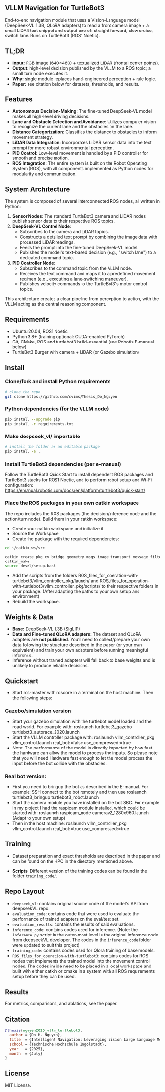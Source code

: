 ## VLLM Navigation for TurtleBot3

End-to-end navigation module that uses a Vision-Language model (DeepSeek-VL 1.3B, QLoRA adapters) to read a front camera image + a small LiDAR text snippet and output one of: straight forward, slow cruise, switch lane. Runs on TurtleBot3 (ROS1 Noetic).

## TL;DR

*   **Input:** RGB image (640×480) + textualized LiDAR (frontal center points).
*   **Output:** high-level decision published by the VLLM to a ROS topic; a small turn node executes it.
*   **Why:** single module replaces hand-engineered perception + rule logic.
*   **Paper:** see citation below for datasets, thresholds, and results.

## Features

*   **Autonomous Decision-Making**: The fine-tuned DeepSeek-VL model makes all high-level driving decisions.
*   **Lane and Obstacle Detection and Avoidance**: Utilizes computer vision to recognize the current lane and the obstacles on the lane.
*   **Distance Categorization**: Classifies the distance to obstacles to inform movement strategy.
*   **LiDAR Data Integration**: Incorporates LiDAR sensor data into the text prompt for more robust environmental perception.
*   **PID Control**: Low-level movement is handled by a PID controller for smooth and precise motion.
*   **ROS Integration**: The entire system is built on the Robot Operating System (ROS), with all components implemented as Python nodes for modularity and communication.

## System Architecture

The system is composed of several interconnected ROS nodes, all written in Python:

1.  **Sensor Nodes**: The standard TurtleBot3 camera and LiDAR nodes publish sensor data to their respective ROS topics.
2.  **DeepSeek-VL Control Node**: 
    *   Subscribes to the camera and LiDAR topics.
    *   Constructs a detailed text prompt by combining the image data with processed LiDAR readings.
    *   Feeds the prompt into the fine-tuned DeepSeek-VL model.
    *   Publishes the model's text-based decision (e.g., "switch lane") to a dedicated command topic.
3.  **PID Controller Node**:
    *   Subscribes to the command topic from the VLLM node.
    *   Receives the text command and maps it to a predefined movement regimen (e.g., executing a lane-switching maneuver).
    *   Publishes velocity commands to the TurtleBot3's motor control topics.

This architecture creates a clear pipeline from perception to action, with the VLLM acting as the central reasoning component.

## Requirements

*   Ubuntu 20.04, ROS1 Noetic
*   Python 3.8+ (training optional: CUDA-enabled PyTorch)
*   Git, CMake, ROS and turtlebot3 build-essential (see Robotis E-manual below)
*   TurtleBot3 Burger with camera + LiDAR (or Gazebo simulation)

## Install

### Clone/fork and install Python requirements

```bash
# clone the repo
git clone https://github.com/cvims/Thesis_Do_Nguyen
```

### Python dependencies (for the VLLM node)

```bash
pip install --upgrade pip
pip install -r requirements.txt
```

### Make deepseek_vl/ importable
```bash
# install the folder as an editable package
pip install -e .
```
### Install TurtleBot3 dependencies (per e-manual)

Follow the TurtleBot3 Quick Start to install dependent ROS packages and TurtleBot3 stacks for ROS1 Noetic, and to perform robot setup and Wi-Fi configuration:
https://emanual.robotis.com/docs/en/platform/turtlebot3/quick-start/

### Place the ROS packages in your own catkin workspace

The repo includes the ROS packages (the decision/inference node and the action/turn node). Build them in your catkin workspace:

*   Create your catkin workspace and initialize it
*   Source the Workspace
*   Create the package with the required dependencies:
``` bash
cd ~/catkin_ws/src

catkin_create_pkg cv_bridge geometry_msgs image_transport message_filtersn nav_msgs rospy sensor_msgs std_msgs
catkin_make
source devel/setup.bash
```
*   Add the scripts from the folders ROS_files_for_operation-with-turtlebot3/vllm_controller_pkg/launch/ and ROS_files_for_operation-with-turtlebot3/vllm_controller_pkg/scripts/ to their respective folders in your package. (After adapting the paths to your own setup and environment)
*   Rebuild the workspace.

## Weights & Data

*   **Base:** DeepSeek-VL 1.3B (SigLIP)
*   **Data and Fine-tuned QLoRA adapters:** The dataset and QLoRA adapters are **not published**. You’ll need to collect/prepare your own data following the structure described in the paper (or your own equivalent) and train your own adapters before running meaningful inference.
*   Inference without trained adapters will fall back to base weights and is unlikely to produce reliable decisions.


## Quickstart

* Start ros-master with roscore in a terminal on the host machine. Then the following steps:

### Gazebo/simulation version

* Start your gazebo simulation with the turtlebot model loaded and the road world. For example with: roslaunch turtlebot3_gazebo turtlebot3_autorace_2020.launch
* Start the VLLM controller package with: roslaunch vllm_controller_pkg vllm_control.launch real_bot:=false use_compressed:=true
* Note: The performance of the model is directly impacted by how fast the hardware can allow the model to process the inputs. So please note that you will need Hardware fast enough to let the model process the input before the bot collide with the obstacles.

### Real bot version:
* First you need to bringup the bot as described in the E-manual. For example: SSH connect to the bot remotely and then use roslaunch turtlebot3_bringup turtlebot3_robot.launch
* Start the camera module you have installed on the bot SBC. For example in my project I had the raspicam module installed, which could be started with: roslaunch raspicam_node camerav2_1280x960.launch (Adapt to your own setup)
* Then in the host machine: roslaunch vllm_controller_pkg vllm_control.launch real_bot:=true use_compressed:=true


## Training

*   Dataset preparation and exact thresholds are described in the paper and can be found on the HPC in the directory mentioned above.

*   **Scripts:** Different version of the training codes can be found in the folder `training_code/`.

## Repo Layout

*   `deepseek_vl`: contains original source code of the model's API from deepseekVL repo.
*   `evaluation_code`: contains code that were used to evaluate the performance of trained adapters on the eval/test set.
*   `evaluation_results`: contains the results of said evaluations.
*   `inference_code`: contains codes used for inference. (Note: the `inference.py` script in the outer-most level is the original inference code from deepseekVL developer. The codes in the `inference_code` folder were updated to suit this project)
*   `training_code`: contains codes used for Qlora training of base models.
*   `ROS_files_for_operation-with-turtlebot3`: contains codes for ROS nodes that implements the trained model into the movement control nodes. The codes inside need to be placed in a local workspace and built with either catkin or cmake in a system with all ROS requirements setup before they can be used.

## Results

For metrics, comparisons, and ablations, see the paper.

## Citation

```bibtex
@thesis{nguyen2025_vllm_turtlebot3,
  author = {Do H. Nguyen},
  title  = {Intelligent Navigation: Leveraging Vision Large Language Models for Autonomous Movement Control of TurtleBot3},
  school = {Technische Hochschule Ingolstadt},
  year   = {2025},
  month  = {July}
}
```

## License

MIT License.
